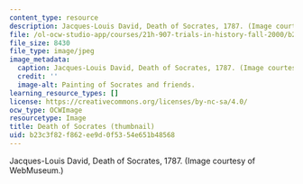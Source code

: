 ```yaml
---
content_type: resource
description: Jacques-Louis David, Death of Socrates, 1787. (Image courtesy of WebMuseum.)
file: /ol-ocw-studio-app/courses/21h-907-trials-in-history-fall-2000/b23c3f82f862ee9d0f5354e651b48568_21h-907f00-th.jpg
file_size: 8430
file_type: image/jpeg
image_metadata:
  caption: Jacques-Louis David, Death of Socrates, 1787. (Image courtesy of[WebMuseum](http://www.ibiblio.org/wm/).)
  credit: ''
  image-alt: Painting of Socrates and friends.
learning_resource_types: []
license: https://creativecommons.org/licenses/by-nc-sa/4.0/
ocw_type: OCWImage
resourcetype: Image
title: Death of Socrates (thumbnail)
uid: b23c3f82-f862-ee9d-0f53-54e651b48568
---
```

Jacques-Louis David, Death of Socrates, 1787. (Image courtesy of WebMuseum.)